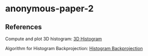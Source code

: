 # anonymous-paper-2

## References

Compute and plot 3D histogram: [3D Histogram](https://www.mathworks.com/matlabcentral/fileexchange/52686-representation-of-the-3d-joint-rgb-histogram)

Algorithm for Histogram Backprojection: [Histogram Backprojection](https://docs.opencv.org/master/dc/df6/tutorial_py_histogram_backprojection.html)
